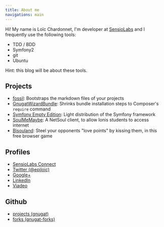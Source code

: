 ```yaml
---
title: About me
navigations: main
---
```


Hi! My name is Loïc Chardonnet, I'm developer at
[SensioLabs](http://sensiolabs.com/) and I frequently use the following tools:

* TDD / BDD
* Symfony2
* git
* Ubuntu

Hint: this blog will be about these tools.

## Projects

* [fossil](https://github.com/gnugat/fossil):
  Bootstraps the markdown files of your projects
* [GnugatWizardBundle](https://github.com/gnugat/GnugatWizardBundle):
  Shrinks bundle installation steps to Composer's `require` command
* [Symfony Empty Edition](https://github.com/gnugat/symfony-empty):
  Light distribution of the Symfony framework
* [SoulMeMaybe](https://github.com/gnugat/SoulMeMaybe):
  A NetSoul client, to allow Ionis students to access internet
* [Bisouland](http://bisouland.piwai.info/):
  Steel your opponents "love points" by kissing them, in this free browser game

## Profiles

* [SensioLabs Connect](https://connect.sensiolabs.com/profile/gnusat)
* [Twitter (@epiloic)](https://twitter.com/epiloic)
* [Google+](https://plus.google.com/u/1/+Lo%C3%AFcChardonnet/posts)
* [LinkedIn](http://www.linkedin.com/pub/lo%C3%AFc-chardonnet/1a/a92/124)
* [Viadeo](http://www.viadeo.com/profile/00214p4mlcspdnz2)

## Github

* [projects (gnugat)](https://github.com/gnugat)
* [forks (gnugat-forks)](https://github.com/organizations/gnugat-forks)
